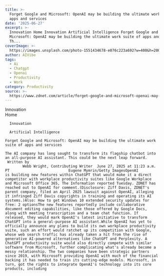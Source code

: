 ```yaml
---
title: >-
  Forget Google and Microsoft: OpenAI may be building the ultimate work suite of
  apps and services
date: '2025-06-27'
excerpt: >-
  Innovation Home Innovation Artificial Intelligence Forget Google and
  Microsoft: OpenAI may be building the ultimate work suite of apps and services
  Th...
coverImage: >-
  https://images.unsplash.com/photo-1551434678-e076c223a692?w=400&h=200&fit=crop&auto=format
author: AIVibe
tags:
  - Ai
  - Chatgpt
  - Openai
  - Productivity
  - Work
category: Productivity
source: >-
  https://www.zdnet.com/article/forget-google-and-microsoft-openai-may-be-building-the-ultimate-work-suite-of-apps-and-services/
---
```

Innovation      
      Home
    
      Innovation
    
      Artificial Intelligence
       
    Forget Google and Microsoft: OpenAI may be building the ultimate work suite of apps and services
     
    The AI company has long sought to transform its flagship chatbot into an all-purpose AI assistant. This could be the next leap forward.
     Written by 
            Webb Wright, Contributing Writer  June 27, 2025 at 11:23 a.m. PT                           Eugene Mymrin/Getty ImagesOpenAI is building new features within ChatGPT that would make it a direct competitor with workplace productivity suites like Google Workplace and Microsoft Office 365, The Information reported Tuesday. ZDNET has reached out to OpenAI for comment.(Disclosure: Ziff Davis, ZDNET's parent company, filed an April 2025 lawsuit against OpenAI, alleging it infringed Ziff Davis copyrights in training and operating its AI systems.)Also: How to get Windows 10 extended security updates for free: 2 optionsThe new features reportedly include collaborative document editing capabilities, like those offered by Google Docs, along with meeting transcription and a team chat function. If released, they would mark OpenAI's latest initiative to transform ChatGPT into a general-purpose AI assistant.While OpenAI has yet to officially announce any plans to build its own workplace productivity suite, such an effort would ratchet up its competition with Google, whose web search traffic has already taken a hit from the rise of generative AI-powered alternatives like ChatGPT and Perplexity. A ChatGPT productivity suite would also directly compete with similar software from Microsoft, further complicating what's already become a messy relationship. The two companies have been strategic partners since 2019, with Microsoft providing OpenAI with much of the financial backing it has needed to train its cutting-edge models. Microsoft, in turn, got the rights to integrate OpenAI's technology into its core products, including
